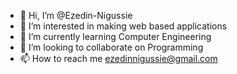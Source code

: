- 👋 Hi, I’m @Ezedin-Nigussie
- 👀 I’m interested in making web based applications
- 🌱 I’m currently learning Computer Engineering
- 💞️ I’m looking to collaborate on Programming
- 📫 How to reach me ezedinnigussie@gmail.com

<!---
Ezedin-Nigussie/Ezedin-Nigussie is a ✨ special ✨ repository because its `README.md` (this file) appears on your GitHub profile.
You can click the Preview link to take a look at your changes.
--->
